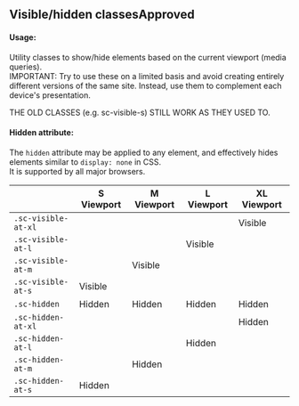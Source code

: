 <h2>Visible/hidden classes<span class="status approved">Approved</span></h2>

#### Usage:

Utility classes to show/hide elements based on the current viewport (media queries).  
IMPORTANT: Try to use these on a limited basis and avoid creating entirely different versions of the same site. Instead, use them to complement each device's presentation.

THE OLD CLASSES (e.g. sc-visible-s) STILL WORK AS THEY USED TO.

#### Hidden attribute:

The `hidden` attribute may be applied to any element, and effectively hides elements similar to `display: none` in CSS.  
It is supported by all major browsers.

<table class="docs-table docs-table-visibility">
    <thead>
    <tr>
        <th></th>
        <th>S Viewport</th>
        <th>M Viewport</th>
        <th>L Viewport</th>
        <th>XL Viewport</th>
    </tr>
    </thead>
    <tbody>
    <tr>
        <td><code>.sc-visible-at-xl</code></td>
        <td></td>
        <td></td>
        <td></td>
        <td class="cell-visible">Visible</td>
    </tr>
    <tr>
        <td><code>.sc-visible-at-l</code></td>
        <td></td>
        <td></td>
        <td class="cell-visible">Visible</td>
        <td></td>
    </tr>
    <tr>
        <td><code>.sc-visible-at-m</code></td>
        <td></td>
        <td class="cell-visible">Visible</td>
        <td></td>
        <td></td>
    </tr>
    <tr>
        <td><code>.sc-visible-at-s</code></td>
        <td class="cell-visible">Visible</td>
        <td></td>
        <td></td>
        <td></td>
    </tr>
    <tr>
        <td><code>.sc-hidden</code></td>
        <td class="cell-hidden">Hidden</td>
        <td class="cell-hidden">Hidden</td>
        <td class="cell-hidden">Hidden</td>
        <td class="cell-hidden">Hidden</td>
    </tr>
    <tr>
        <td><code>.sc-hidden-at-xl</code></td>
        <td></td>
        <td></td>
        <td></td>
        <td class="cell-hidden">Hidden</td>
    </tr>
    <tr>
        <td><code>.sc-hidden-at-l</code></td>
        <td></td>
        <td></td>
        <td class="cell-hidden">Hidden</td>
        <td></td>
    </tr>
    <tr>
        <td><code>.sc-hidden-at-m</code></td>
        <td></td>
        <td class="cell-hidden">Hidden</td>
        <td></td>
        <td></td>
    </tr>
    <tr>
        <td><code>.sc-hidden-at-s</code></td>
        <td class="cell-hidden">Hidden</td>
        <td></td>
        <td></td>
        <td></td>
    </tr>
    </tbody>
</table>
